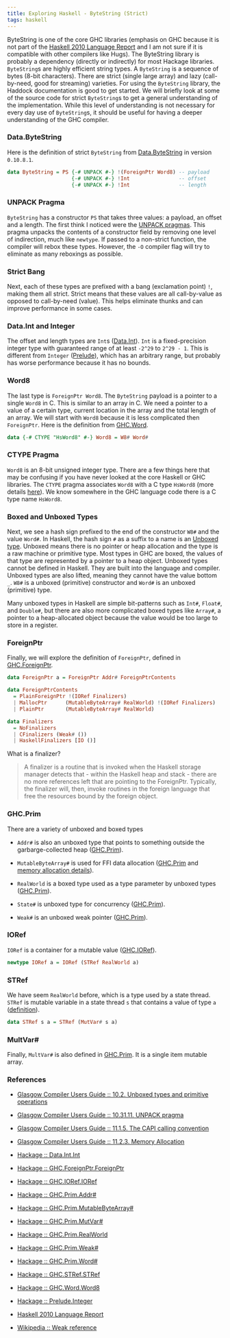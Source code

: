 ```yaml
---
title: Exploring Haskell - ByteString (Strict)
tags: haskell
---
```


ByteString is one of the core GHC libraries (emphasis on GHC because it is not 
part of the [Haskell 2010 Language Report](https://www.haskell.org/onlinereport/haskell2010/)
and I am not sure if it is compatible with other compilers like Hugs).
The ByteString library is probably a dependency (directly or indirectly) for 
most Hackage libraries. `ByteString`s are highly efficient string types. A 
`ByteString` is a sequence of bytes (8-bit characters). There are strict (single 
large array) and lazy (call-by-need, good for streaming) varieties. For using the
`ByteString` library, the Haddock documentation is good to get started. We will 
briefly look at some of the source code for strict `ByteString`s to get a 
general understanding of the implementation. While
this level of understanding is not necessary for every day use of `ByteString`s, 
it should be useful for having a deeper understanding of the GHC compiler.

### Data.ByteString

Here is the definition of strict `ByteString` from [Data.ByteString](https://hackage.haskell.org/package/bytestring-0.10.8.1/docs/src/Data-ByteString-Internal.html#ByteString) in version `0.10.8.1`.

```haskell
data ByteString = PS {-# UNPACK #-} !(ForeignPtr Word8) -- payload
                     {-# UNPACK #-} !Int                -- offset
                     {-# UNPACK #-} !Int                -- length
```

### UNPACK Pragma

`ByteString` has a constructor `PS` that takes three values: a payload, an offset 
and a length. The first think I noticed were the [UNPACK pragmas](https://downloads.haskell.org/~ghc/8.0.2/docs/html/users_guide/glasgow_exts.html#unpack-pragma).
This pragma unpacks the contents of a constructor field by removing one level of 
indirection, much like `newtype`. If passed to a non-strict function, 
the compiler will rebox these types. However, the `-O` compiler flag will try 
to eliminate as many reboxings as possible.

### Strict Bang

Next, each of these types are prefixed with a bang (exclamation point) `!`, 
making them all strict. Strict means that these values are all call-by-value 
as opposed to call-by-need (value). This helps eliminate thunks and can improve 
performance in some cases.

### Data.Int and Integer

The offset and length types are `Int`s ([Data.Int](https://hackage.haskell.org/package/base-4.9.1.0/docs/Data-Int.html#t:Int)). 
`Int` is a fixed-precision integer type with guaranteed range of at least 
`-2^29` to `2^29 - 1`. This is different from `Integer` ([Prelude](http://hackage.haskell.org/package/base-4.9.1.0/docs/Prelude.html#t:Integer)), 
which has an arbitrary range, but probably has worse performance because it has 
no bounds.

### Word8

The last type is `ForeignPtr Word8`. The `ByteString` payload is a pointer to a 
single `Word8` in C. This is similar to an array in C. We need a pointer to a 
value of a certain type, current location in the array and the total length of 
an array. We will start with `Word8` because it is less complicated then 
`ForeignPtr`. Here is the definition from [GHC.Word](https://hackage.haskell.org/package/base-4.9.1.0/docs/src/GHC.Word.html#Word8).

```haskell
data {-# CTYPE "HsWord8" #-} Word8 = W8# Word#
```

### CTYPE Pragma

`Word8` is an 8-bit unsigned integer type. There are a few things here that may 
be confusing if you have never looked at the core Haskell or GHC libraries.
The `CTYPE` pragma associates `Word8` with a C type `HsWord8` (more details [here](https://downloads.haskell.org/~ghc/8.0.2/docs/html/users_guide/ffi-chap.html?highlight=ctype#the-capi-calling-convention)).
We know somewhere in the GHC language code there is a C type name `HsWord8`.

### Boxed and Unboxed Types

Next, we see a hash sign prefixed to the end of the constructor `W8#` and the 
value `Word#`. In Haskell, the hash sign `#` as a suffix to a name is an [Unboxed type](https://downloads.haskell.org/~ghc/8.0.2/docs/html/users_guide/glasgow_exts.html#unboxed-types-and-primitive-operations).
Unboxed means there is no pointer or heap allocation and the type is a raw 
machine or primitive type.  Most types in GHC are boxed, the values of that type 
are represented by a pointer to a heap object. Unboxed types cannot be defined 
in Haskell. They are built into the language and compiler. Unboxed types are 
also lifted, meaning they cannot have the value bottom `_`. `W8#` is a unboxed 
(primitive) constructor and `Word#` is an unboxed (primitive) type.
  
Many unboxed types in Haskell are simple bit-patterns such as `Int#`, `Float#`, 
and `Double#`, but there are also more complicated boxed types like `Array#`,
a pointer to a heap-allocated object because the value would be too large to 
store in a register.

### ForeignPtr

Finally, we will explore the definition of `ForeignPtr`, defined in
[GHC.ForeignPtr](https://hackage.haskell.org/package/base-4.9.1.0/docs/Foreign-ForeignPtr.html#t:ForeignPtr).

```haskell
data ForeignPtr a = ForeignPtr Addr# ForeignPtrContents

data ForeignPtrContents
  = PlainForeignPtr !(IORef Finalizers)
  | MallocPtr      (MutableByteArray# RealWorld) !(IORef Finalizers)
  | PlainPtr       (MutableByteArray# RealWorld)

data Finalizers
  = NoFinalizers
  | CFinalizers (Weak# ())
  | HaskellFinalizers [IO ()]
```

What is a finalizer?

> A finalizer is a routine that is invoked when the Haskell storage manager 
detects that - within the Haskell heap and stack - there are no more references 
left that are pointing to the ForeignPtr. Typically, the finalizer will, then, 
invoke routines in the foreign language that free the resources bound by the foreign object.

### GHC.Prim

There are a variety of unboxed and boxed types 

- `Addr#` is also an unboxed type that points to something outside the 
garbarge-collected heap 
([GHC.Prim](https://hackage.haskell.org/package/ghc-prim-0.5.0.0/docs/src/GHC.Prim.html#Addr%23)). 

- `MutableByteArray#` is used for FFI data allocation
([GHC.Prim](https://hackage.haskell.org/package/ghc-prim-0.5.0.0/docs/GHC-Prim.html#t:MutableArray-35-) and [memory allocation details](https://downloads.haskell.org/~ghc/8.0.2/docs/html/users_guide/ffi-chap.html?highlight=mutablebytearray#memory-allocation)).

- `RealWorld` is a boxed type used as a type parameter by unboxed types ([GHC.Prim](https://hackage.haskell.org/package/ghc-prim-0.5.0.0/docs/GHC-Prim.html#t:RealWorld)).

- `State#` is unboxed type for concurrency ([GHC.Prim](https://hackage.haskell.org/package/ghc-prim-0.5.0.0/docs/GHC-Prim.html#t:State-35-)).

- `Weak#` is an unboxed weak pointer ([GHC.Prim](https://hackage.haskell.org/package/ghc-prim-0.5.0.0/docs/GHC-Prim.html#t:Weak-35-)).

### IORef

`IORef` is a container for a mutable value ([GHC.IORef](https://hackage.haskell.org/package/base-4.9.1.0/docs/src/GHC.IORef.html#IORef)).

```haskell
newtype IORef a = IORef (STRef RealWorld a)
```

### STRef

We have seem `RealWorld` before, which is a type used by a state thread. `STRef`
is mutable variable in a state thread `s` that contains a value of type `a` 
([definition](https://hackage.haskell.org/package/base-4.9.1.0/docs/src/GHC.STRef.html#STRef)).

```haskell
data STRef s a = STRef (MutVar# s a)
```

### MultVar#

Finally, `MultVar#` is also defined in [GHC.Prim](https://hackage.haskell.org/package/ghc-prim-0.5.0.0/docs/GHC-Prim.html#t:MutVar-35-).
It is a single item mutable array.

### References

- [Glasgow Compiler Users Guide :: 10.2. Unboxed types and primitive operations](https://downloads.haskell.org/~ghc/8.0.2/docs/html/users_guide/glasgow_exts.html#unboxed-types-and-primitive-operations)

- [Glasgow Compiler Users Guide :: 10.31.11. UNPACK pragma](https://downloads.haskell.org/~ghc/8.0.2/docs/html/users_guide/glasgow_exts.html#unpack-pragma)

- [Glasgow Compiler Users Guide :: 11.1.5. The CAPI calling convention](https://downloads.haskell.org/~ghc/8.0.2/docs/html/users_guide/ffi-chap.html?highlight=ctype#the-capi-calling-convention)

- [Glasgow Compiler Users Guide :: 11.2.3. Memory Allocation](https://downloads.haskell.org/~ghc/8.0.2/docs/html/users_guide/ffi-chap.html?highlight=mutablebytearray#memory-allocation)

- [Hackage :: Data.Int.Int](https://hackage.haskell.org/package/base-4.9.1.0/docs/Data-Int.html#t:Int)

- [Hackage :: GHC.ForeignPtr.ForeignPtr](https://hackage.haskell.org/package/base-4.9.1.0/docs/src/GHC.ForeignPtr.html#ForeignPtr)

- [Hackage :: GHC.IORef.IORef](https://hackage.haskell.org/package/base-4.9.1.0/docs/src/GHC.IORef.html#IORef)

- [Hackage :: GHC.Prim.Addr#](https://hackage.haskell.org/package/ghc-prim-0.5.0.0/docs/src/GHC.Prim.html#Addr%23)

- [Hackage :: GHC.Prim.MutableByteArray#](https://hackage.haskell.org/package/ghc-prim-0.5.0.0/docs/GHC-Prim.html#t:MutableArray-35-)

- [Hackage :: GHC.Prim.MutVar#](https://hackage.haskell.org/package/ghc-prim-0.5.0.0/docs/GHC-Prim.html#t:MutVar-35-)

- [Hackage :: GHC.Prim.RealWorld](https://hackage.haskell.org/package/ghc-prim-0.5.0.0/docs/GHC-Prim.html#t:RealWorld)

- [Hackage :: GHC.Prim.Weak#](https://hackage.haskell.org/package/ghc-prim-0.5.0.0/docs/GHC-Prim.html#t:Weak-35-)

- [Hackage :: GHC.Prim.Word#](https://hackage.haskell.org/package/ghc-prim-0.5.0.0/docs/GHC-Prim.html#g:4)

- [Hackage :: GHC.STRef.STRef](https://hackage.haskell.org/package/base-4.9.1.0/docs/src/GHC.STRef.html#STRef)

- [Hackage :: GHC.Word.Word8](https://hackage.haskell.org/package/base-4.9.1.0/docs/src/GHC.Word.html#Word8)

- [Hackage :: Prelude.Integer](http://hackage.haskell.org/package/base-4.9.1.0/docs/Prelude.html#t:Integer)

- [Haskell 2010 Language Report](https://www.haskell.org/onlinereport/haskell2010/)

- [Wikipedia :: Weak reference](https://en.wikipedia.org/wiki/Weak_reference)
